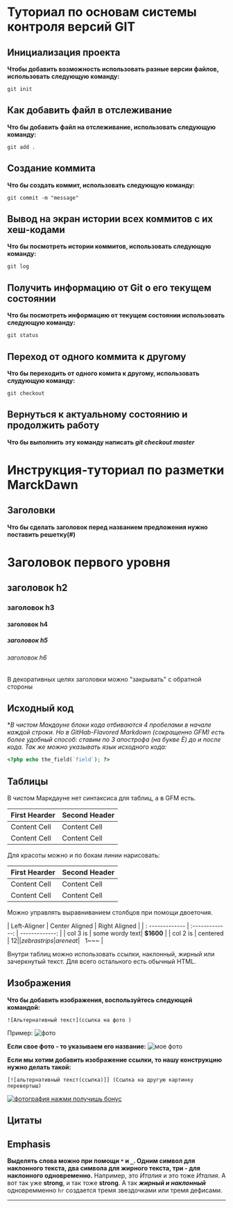 # Туториал по основам системы контроля версий GIT


 ##  Инициализация проекта
 **Чтобы добавить возможность использовать разные версии файлов, использовать следующую команду:**
 
  ```
git init
  ```
## Как добавить файл в отслеживание
**Что бы добавить файл на отслеживание, использовать следующую команду:**
```
git add .
```
## Создание коммита
**Что бы создать коммит, использовать следующую команду:**
 ```
git commit -m "message"
 ```
 ## Вывод на экран истории всех коммитов с их хеш-кодами
 **Что бы посмотреть истории коммитов, использовать следующую команду:**
 ```
git log
 ```
 ## Получить информацию от Git о его текущем состоянии
 **Что бы посмотреть информацию от текущем состоянии использовать следующую команду:**
 ```
 git status
 ```
## Переход от одного коммита к другому
**Что бы переходить от одного комита к другому, использовать слудующую команду:**
```
git checkout
```
## Вернуться к актуальному состоянию и продолжить работу
**Что бы выполнить эту команду написать *git checkout master***


# Инструкция-туториал по разметки MarckDawn


## Заголовки

**Что бы сделать заголовок перед названием предложения  нужно поставить решетку(#)**

# Заголовок первого уровня #
## заголовок h2
### заголовок h3
#### заголовок h4
##### заголовок h5
###### заголовок h6 
В декоративных целях заголовки можно "закрывать" с обратной стороны


## Исходный код

**В чистом Макдауне блоки кода отбиваются 4 пробелами в начале каждой строки. 
Но в GitHab-Flavored Markdown (сокращенно GFM) есть более удобный способ: ставим по 3 апострофа (на букве Ё) до и после кода. Так же можно указывать язык исходного кода:*
```php
<?php echo the_field(`field`); ?>
```


## Таблицы

В чистом Маркдауне нет синтаксиса для таблиц, а в GFM есть.

First Hearder | Second Header
------------- | -------------
Content Cell | Content Cell
Content Cell | Content Cell

Для красоты можно и по бокам линии нарисовать:

| First Hearder | Second Header |
| ------------- | ------------- |
| Content Cell | Content Cell |
| Content Cell | Content Cell |

Можно управлять выравниванием столбцов при помощи двоеточия.

| Left-Aligner | Center Aligned | Right Aligned |
| : ------------- | :-------------: | -------------: |
| col 3 is | some wordy text| **$1600** |
| col 2 is | centered | $12 |
| zebra strips | are neat | ~~~$1~~~ |

Внутри таблиц можно использовать ссылки, наклонный, жирный или зачеркнутый текст. Для всего остального есть обычный HTML.

## Изображения

**Что бы добавить изображения, воспользуйтесь следующей командой:**

```
![Альтернативный текст](ссылка на фото )
```
Пример:
![фото](https://sun9-64.userapi.com/impg/AGF0-gIIpAYtK4kk2tQ-pz9447WAJCUYAHY4YQ/WY9x-NRP4R4.jpg?size=997x2160&quality=96&sign=9645cb6fb074e85477d5698724281954&type=album)

**Если свое фото - то указываем его название:**
![мое фото](kartinki-milyh-zhivotnyh-52.jpg)

**Если мы хотим добавить изображение ссылки, то нашу конструкцию нужно делать такой:**

```
[![альтернативный текст(ссылка)]] (Ссылка на другую картинку перевертыш)
```

[![фотография нажми получишь бонус](https://sun1-28.userapi.com/impg/TnozJAeKbtMUw0t_8De_FFVDL5-1kHbMbyd8GA/de0qPGG0clE.jpg?size=1032x1548&quality=96&sign=06abd5aae4d3a0c3b341eeec204dc848&type=album)](https://sun9-28.userapi.com/impg/M-TzImBlNUjP0fz71i5w5EGbrlPxHXVU7h7Uqw/ClKOYxCg9vo.jpg?size=1273x1800&quality=96&sign=2d165a81a3d7e00dafb691c0a61adff9&type=album)

## Цитаты 



## Emphasis

**Выделять слова можно при помощи `*` и `_`. Одним символ для наклонного текста, два символа для жирного текста, три - для наклонного одновременно.**
Например, это _Италия_ и это тоже *Италия*. А вот так уже __strong__, и так тоже **strong**. А так ***жирный и наклонный*** одновремменно
`hr` создается тремя звездочками или тремя дефисами.

***


